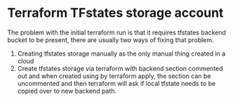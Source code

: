 # Terraform TFstates storage account

The problem with the initial terraform run is that it requires tfstates backend bucket to be present, there are usually two ways of fixing that problem.

1. Creating tfstates storage manually as the only manual thing created in a cloud
2. Create tfstates storage via terraform with backend section commented out and when created using by terraform apply, the section can be uncommented and then terraform will ask if local tfstate needs to be copied over to new backend path.
